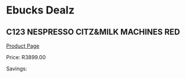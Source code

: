 
# Ebucks Dealz
## C123 NESPRESSO CITZ&MILK MACHINES RED
[Product Page](https://www.ebucks.com/web/shop/productSelected.do?prodId=1169632355&catId=704984897)

Price: R3899.00

Savings: 


	